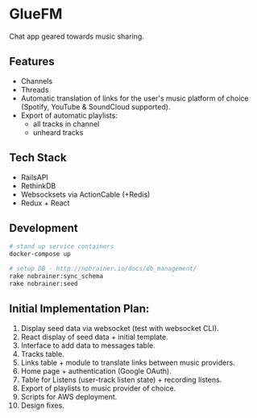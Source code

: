 # GlueFM

Chat app geared towards music sharing.

## Features

- Channels
- Threads
- Automatic translation of links for the user's music platform of choice (Spotify, YouTube & SoundCloud supported).
- Export of automatic playlists:
    - all tracks in channel
    - unheard tracks

## Tech Stack

- RailsAPI
- RethinkDB
- Websocksets via ActionCable (+Redis)
- Redux + React

## Development

```sh
# stand up service containers
docker-compose up

# setup DB - http://nobrainer.io/docs/db_management/
rake nobrainer:sync_schema
rake nobrainer:seed
```

## Initial Implementation Plan:

1. Display seed data via websocket (test with websocket CLI).
1. React display of seed data + initial template.
1. Interface to add data to messages table.
1. Tracks table.
1. Links table + module to translate links between music providers.
1. Home page + authentication (Google OAuth).
1. Table for Listens (user-track listen state) + recording listens.
1. Export of playlists to music provider of choice.
1. Scripts for AWS deployment.
1. Design fixes.
